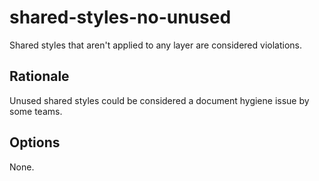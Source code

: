 # shared-styles-no-unused

Shared styles that aren't applied to any layer are considered violations.

## Rationale

Unused shared styles could be considered a document hygiene issue by some teams.

## Options

None.
